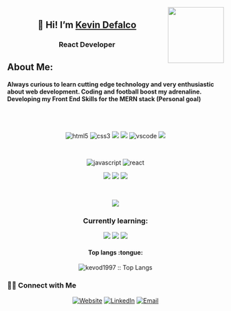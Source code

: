 <img align='right' src="https://media.giphy.com/media/M9gbBd9nbDrOTu1Mqx/giphy.gif" width="130">
<h2 align="center">👋 Hi! I’m <a href="https://www.linkedin.com/in/kevindefalco/" target="_blank">Kevin Defalco</a></h2>

<h3 align="center">React Developer</h3>

## About Me:
#### Always curious to learn cutting edge technology and very enthusiastic about web development. Coding and football boost my adrenaline. Developing my Front End Skills for the MERN stack (Personal goal)
<br>
<br>
<p align="center">
<img src="https://img.shields.io/badge/HTML5-E34F26?style=for-the-badge&logo=html5&logoColor=white" alt="html5">
<img src="https://img.shields.io/badge/CSS3-1572B6?style=for-the-badge&logo=css3&logoColor=white" alt="css3">
<img src="https://img.shields.io/badge/Sass-CC6699?style=for-the-badge&logo=sass&logoColor=white"> 
<img src="https://img.shields.io/badge/GIT-E44C30?style=for-the-badge&logo=git&logoColor=white"> 
<img src="https://img.shields.io/badge/vscode-blue.svg?style=for-the-badge&logo=visual-studio-code&labelColor=ffffff&logoColor=blue" alt="vscode"> 
<img src="https://img.shields.io/badge/Heroku-430098?style=for-the-badge&logo=heroku&logoColor=white"> 
</p><br>
<p align="center">
<img src="https://img.shields.io/badge/JavaScript-323330?style=for-the-badge&logo=javascript&logoColor=F7DF1E" alt="javascript">
<img src="https://img.shields.io/badge/react-61DAFB.svg?style=for-the-badge&logo=react&logoColor=61DAFB&labelColor=ffffff" alt="react">
</p>
<p align="center">
<img src="https://img.shields.io/badge/Material--UI-0081CB?style=for-the-badge&logo=material-ui&logoColor=white">
<img src="https://img.shields.io/badge/Tailwind_CSS-38B2AC?style=for-the-badge&logo=tailwind-css&logoColor=white"> 
<img src="https://img.shields.io/badge/Bootstrap-563D7C?style=for-the-badge&logo=bootstrap&logoColor=white"> 
</p><br>
<p align="center">
 <img src="https://img.shields.io/badge/Node.js-43853D?style=for-the-badge&logo=node.js&logoColor=white"> 
</p>

<h3 align="center">Currently learning:</h3>
<p align="center">
<img src="https://img.shields.io/badge/Express.js-404D59?style=for-the-badge"> 
<img src="https://img.shields.io/badge/MySQL-00000F?style=for-the-badge&logo=mysql&logoColor=white"> 
<img src="https://img.shields.io/badge/MongoDB-4EA94B?style=for-the-badge&logo=mongodb&logoColor=white"> 
</p>


<h4 align="center">Top langs :tongue:</h4>

<p align="center"><img src="https://github-readme-stats.vercel.app/api/top-langs/?username=kevod1997&langs_count=10&theme=tokyonight&layout=compact" alt="kevod1997 :: Top Langs" /></p>

<h3> 🤝🏻 Connect with Me </h3>

<p align="center">
<a href="https://www.kevindefalcoapp.herokuapp.com" target="_blank"><img alt="Website" src="https://img.shields.io/badge/Website-www.kevindefalcoapp.herokuapp.com-blue?style=flat&logo=google-chrome"></a>
<a href="https://www.linkedin.com/in/kevindefalco/" target="_blank"><img alt="LinkedIn" src="https://img.shields.io/badge/LinkedIn-@kevindefalco-blue?style=flat&logo=linkedin"></a>
<a href="mailto:kevindefalco@gmail.com"><img alt="Email" src="https://img.shields.io/badge/Email-kevindefalco@gmail.com-blue?style=flat&logo=gmail"></a>
</p>
